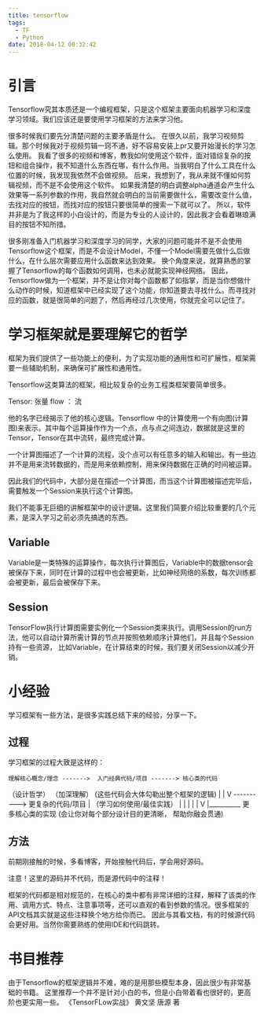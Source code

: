 ```yaml
---
title: tensorflow
tags:
  - TF
  - Python
date: 2018-04-12 00:32:42
---
```



# 引言

Tensorflow究其本质还是一个编程框架，只是这个框架主要面向机器学习和深度学习领域。我们应该还是要使用学习框架的方法来学习他。

很多时候我们要先分清楚问题的主要矛盾是什么。
在很久以前，我学习视频剪辑。那个时候我对于视频剪辑一窍不通，好不容易安装上pr又要开始漫长的学习怎么使用。
我看了很多的视频和博客，教我如何使用这个软件，面对错综复杂的按钮和组合操作，我不知道什么东西在哪，有什么作用。当我明白了什么工具在什么位置的时候，我发现我依然不会做视频。
后来，我想到了，我从来就不懂如何剪辑视频，而不是不会使用这个软件。
如果我清楚的明白调整alpha通道会产生什么效果等一系列参数的作用，我自然就会明白的当前需要做什么，需要改变什么值，去找对应的按钮，而找对应的按钮只要很简单的搜索一下就可以了。
所以，软件并非是为了我这样的小白设计的，而是为专业的人设计的，因此我才会看着琳琅满目的按钮不知所措。

很多刚准备入门机器学习和深度学习的同学，大家的问题可能并不是不会使用Tensorflow这个框架，而是不会设计Model，不懂一个Model需要先做什么后做什么，在什么层次需要应用什么函数来达到效果。
换个角度来说，就算熟悉的掌握了Tensorflow的每个函数如何调用，也未必就能实现神经网络。
因此，Tensorflow做为一个框架，并不是让你对每个函数都了如指掌，而是当你想做什么动作的时候，知道框架中已经实现了这个功能，你知道要去寻找什么。而寻找对应的函数，就是很简单的问题了，然后再经过几次使用，你就完全可以记住了。

# 学习框架就是要理解它的哲学

框架为我们提供了一些功能上的便利，为了实现功能的通用性和可扩展性，框架需要一些辅助机制，来确保可扩展性和通用性。

Tensorflow这类算法的框架，相比较复杂的业务工程类框架要简单很多。

Tensor: 张量
flow ： 流

他的名字已经揭示了他的核心逻辑。Tensorflow 中的计算使用一个有向图(计算图)来表示。其中每个运算操作作为一个点，点与点之间连边，数据就是这里的Tensor，Tensor在其中流转，最终完成计算。

一个计算图描述了一个计算的流程，没个点可以有任意多的输入和输出。有一些边并不是用来流转数据的，而是用来依赖控制，用来保持数据在正确的时间被运算。

因此我们的代码中，大部分是在描述一个计算图，而当这个计算图被描述完毕后，需要触发一个Session来执行这个计算图。

我们不能事无巨细的讲解框架中的设计逻辑。这里我们简要介绍比较重要的几个元素，是深入学习之前必须先搞透的东西。

## Variable

Variable是一类特殊的运算操作，每次执行计算图后，Variable中的数据tensor会被保存下来，同时在计算的过程中也会被更新，比如神经网络的系数，每次训练都会被更新，最后会被保存下来。

## Session

TensorFlow执行计算图需要实例化一个Session类来执行。调用Session的run方法，他可以自动计算所需计算的节点并按照依赖顺序计算他们，并且每个Session持有一些资源， 比如Variable，在计算结束的时候，我们要关闭Session以减少开销。


# 小经验

学习框架有一些方法，是很多实践总结下来的经验，分享一下。

## 过程

学习框架的过程大致是这样的：

    理解核心概念/理念 ------->  入门经典代码/项目 -------> 核心类的代码
   （设计哲学）                 （加深理解）         (这些代码会大体勾勒出整个框架的逻辑)
                                                             |
                                                             |
                                                             V
                                        ---------->  更复杂的代码/项目
                                        |          （学习如何使用/最佳实践）
                                        |                    |
                                        |                    |
                                        |                    V
                                        |__________  更多核心类的实现
                                                    (会让你对每个部分设计目的更清晰，
                                                         帮助你融会贯通)



## 方法

前期刚接触的时候，多看博客，开始接触代码后，学会用好源码。

注意！这里的源码并不代码，而是源代码中的注释！

框架的代码都是相对规范的，在核心的类中都有非常详细的注释，解释了该类的作用、调用方式、特点、注意事项等，还可以直观的看到参数的情况。很多框架的API文档其实就是这些注释换个地方给你而已。
因此与其看文档，有的时候源代码会更好用。当然你需要熟练的使用IDE和代码跳转。

# 书目推荐

由于Tensorflow的框架逻辑并不难，难的是用那些模型本身，因此很少有非常基础的书籍。
这里推荐一个并不是针对小白的书，但是小白带着看也很好的，更高阶也更实用一些。
《TensorFLow实战》 黄文坚 唐源 著


